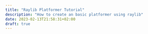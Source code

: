 ```yaml
---
title: "Raylib Platformer Tutorial"
description: "How to create an basic platformer using raylib"
date: 2023-02-13T21:58:31+02:00
draft: true
---
```


